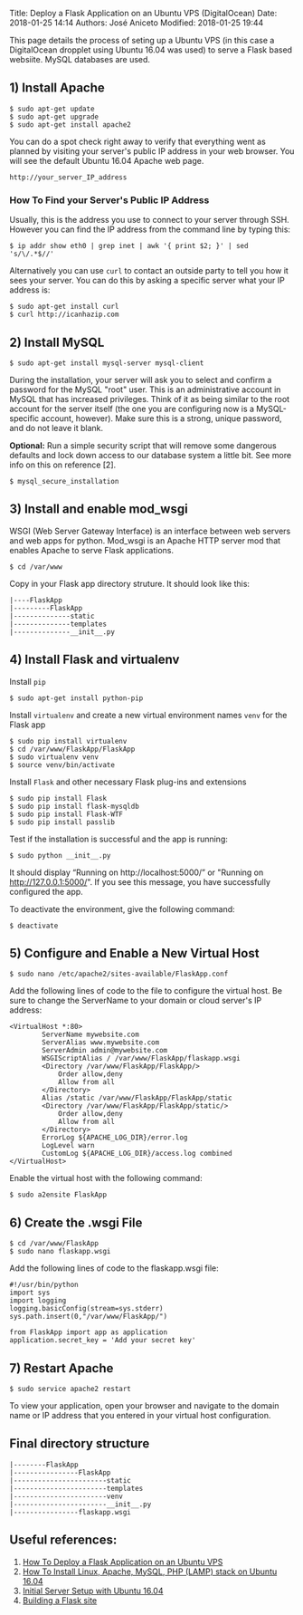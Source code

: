 Title: Deploy a Flask Application on an Ubuntu VPS (DigitalOcean)
Date: 2018-01-25 14:14
Authors: José Aniceto
Modified: 2018-01-25 19:44

This page details the process of seting up a Ubuntu VPS (in this case a DigitalOcean dropplet using Ubuntu 16.04 was used) to serve a Flask based websiite. MySQL databases are used.


## 1) Install Apache
```
$ sudo apt-get update
$ sudo apt-get upgrade
$ sudo apt-get install apache2
```

You can do a spot check right away to verify that everything went as planned by visiting your server's public IP address in your web browser. You will see the default Ubuntu 16.04 Apache web page.
```
http://your_server_IP_address
```

### How To Find your Server's Public IP Address
Usually, this is the address you use to connect to your server through SSH. However you can find the IP address from the command line by typing this:
```
$ ip addr show eth0 | grep inet | awk '{ print $2; }' | sed 's/\/.*$//'
```

Alternatively you can use `curl` to contact an outside party to tell you how it sees your server. You can do this by asking a specific server what your IP address is:
```
$ sudo apt-get install curl
$ curl http://icanhazip.com
```

## 2) Install MySQL
```
$ sudo apt-get install mysql-server mysql-client
```
During the installation, your server will ask you to select and confirm a password for the MySQL "root" user. This is an administrative account in MySQL that has increased privileges. Think of it as being similar to the root account for the server itself (the one you are configuring now is a MySQL-specific account, however). Make sure this is a strong, unique password, and do not leave it blank.

**Optional:** Run a simple security script that will remove some dangerous defaults and lock down access to our database system a little bit. See more info on this on reference [2].
```
$ mysql_secure_installation
```

## 3) Install and enable mod_wsgi
WSGI (Web Server Gateway Interface) is an interface between web servers and web apps for python. Mod_wsgi is an Apache HTTP server mod that enables Apache to serve Flask applications.
```
$ cd /var/www
```
Copy in your Flask app directory struture. It should look like this:
```
|----FlaskApp
|---------FlaskApp
|--------------static
|--------------templates
|--------------__init__.py
```

## 4) Install Flask and virtualenv 
Install `pip`
```
$ sudo apt-get install python-pip 
```

Install `virtualenv` and create a new virtual environment names `venv` for the Flask app
```
$ sudo pip install virtualenv 
$ cd /var/www/FlaskApp/FlaskApp
$ sudo virtualenv venv
$ source venv/bin/activate 
```

Install `Flask` and other necessary Flask plug-ins and extensions
```
$ sudo pip install Flask 
$ sudo pip install flask-mysqldb
$ sudo pip install Flask-WTF
$ sudo pip install passlib
```

Test if the installation is successful and the app is running:
```
$ sudo python __init__.py 
```
It should display “Running on http://localhost:5000/” or "Running on http://127.0.0.1:5000/". If you see this message, you have successfully configured the app.

To deactivate the environment, give the following command:
```
$ deactivate
```

## 5) Configure and Enable a New Virtual Host
```
$ sudo nano /etc/apache2/sites-available/FlaskApp.conf
```

Add the following lines of code to the file to configure the virtual host. Be sure to change the ServerName to your domain or cloud server's IP address:

```
<VirtualHost *:80>
		ServerName mywebsite.com
		ServerAlias www.mywebsite.com
		ServerAdmin admin@mywebsite.com
		WSGIScriptAlias / /var/www/FlaskApp/flaskapp.wsgi
		<Directory /var/www/FlaskApp/FlaskApp/>
			Order allow,deny
			Allow from all
		</Directory>
		Alias /static /var/www/FlaskApp/FlaskApp/static
		<Directory /var/www/FlaskApp/FlaskApp/static/>
			Order allow,deny
			Allow from all
		</Directory>
		ErrorLog ${APACHE_LOG_DIR}/error.log
		LogLevel warn
		CustomLog ${APACHE_LOG_DIR}/access.log combined
</VirtualHost>
```

Enable the virtual host with the following command:
```
$ sudo a2ensite FlaskApp
```

## 6) Create the .wsgi File
```
$ cd /var/www/FlaskApp
$ sudo nano flaskapp.wsgi 
```

Add the following lines of code to the flaskapp.wsgi file:
```
#!/usr/bin/python
import sys
import logging
logging.basicConfig(stream=sys.stderr)
sys.path.insert(0,"/var/www/FlaskApp/")

from FlaskApp import app as application
application.secret_key = 'Add your secret key'
```

## 7) Restart Apache
```
$ sudo service apache2 restart 
```

To view your application, open your browser and navigate to the domain name or IP address that you entered in your virtual host configuration.

## Final directory structure
```
|--------FlaskApp
|----------------FlaskApp
|-----------------------static
|-----------------------templates
|-----------------------venv
|-----------------------__init__.py
|----------------flaskapp.wsgi
```

## Useful references:
1) [How To Deploy a Flask Application on an Ubuntu VPS](https://www.digitalocean.com/community/tutorials/how-to-deploy-a-flask-application-on-an-ubuntu-vps)
2) [How To Install Linux, Apache, MySQL, PHP (LAMP) stack on Ubuntu 16.04](https://www.digitalocean.com/community/tutorials/how-to-install-linux-apache-mysql-php-lamp-stack-on-ubuntu-16-04)
3) [Initial Server Setup with Ubuntu 16.04](https://www.digitalocean.com/community/tutorials/initial-server-setup-with-ubuntu-16-04)
4) [Building a Flask site](blob/master/python/flask.md)
